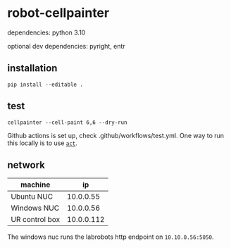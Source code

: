 # robot-cellpainter

dependencies: python 3.10

optional dev dependencies: pyright, entr

## installation

```
pip install --editable .
```

## test

```
cellpainter --cell-paint 6,6 --dry-run
```

Github actions is set up, check .github/workflows/test.yml. One way to run this locally is to use [`act`](https://github.com/nektos/act).

## network

machine        | ip
---            | ---
Ubuntu NUC     | 10.0.0.55
Windows NUC    | 10.0.0.56
UR control box | 10.0.0.112

The windows nuc runs the labrobots http endpoint on `10.10.0.56:5050`.

